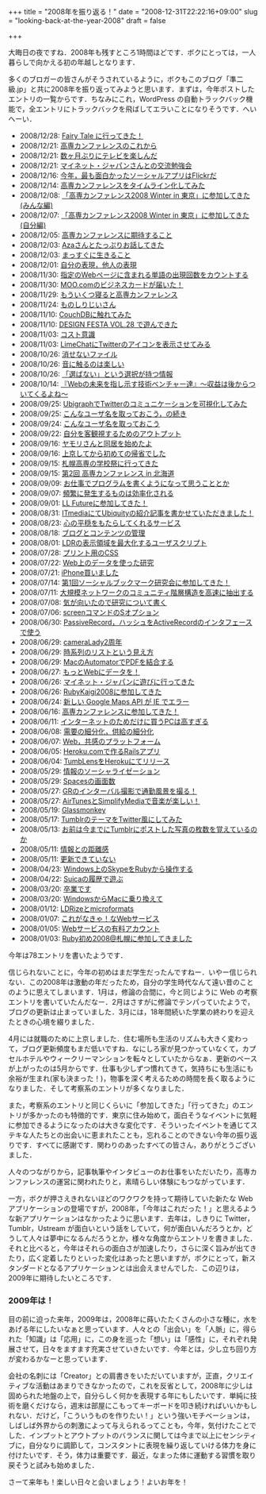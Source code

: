 +++
title = "2008年を振り返る！"
date = "2008-12-31T22:22:16+09:00"
slug = "looking-back-at-the-year-2008"
draft = false

+++

<p>大晦日の夜ですね．2008年も残すところ1時間ほどです．ボクにとっては，一人暮らしで向かえる初の年越しとなります．</p>
<p>多くのブロガーの皆さんがそうされているように，ボクもこのブログ「準二級.jp」と共に2008年を振り返ってみようと思います．まずは，今年ポストしたエントリの一覧からです．ちなみにこれ，WordPress の自動トラックバック機能で，全エントリにトラックバックを飛ばしてエラいことになりそうです．へいへーい．</p>
<ul>
<li>2008/12/28: <a href="http://june29.jp/2008/12/28/fairy-tale/" title="Fairy Tale に行ってきた！">Fairy Tale に行ってきた！</a></li>
<li>2008/12/21: <a href="http://june29.jp/2008/12/21/kosenconf-in-future/" title="高専カンファレンスのこれから">高専カンファレンスのこれから</a></li>
<li>2008/12/21: <a href="http://june29.jp/2008/12/21/tv-shows-are-interesting/" title="数ヶ月ぶりにテレビを楽しんだ">数ヶ月ぶりにテレビを楽しんだ</a></li>
<li>2008/12/21: <a href="http://june29.jp/2008/12/21/workshop-in-mynet/" title="マイネット・ジャパンさんとの交流勉強会">マイネット・ジャパンさんとの交流勉強会</a></li>
<li>2008/12/16: <a href="http://june29.jp/2008/12/16/the-best-social-web-application-in-2008-is-flickr-for-me/" title="今年，最も面白かったソーシャルアプリはFlickrだ">今年，最も面白かったソーシャルアプリはFlickrだ</a></li>
<li>2008/12/14: <a href="http://june29.jp/2008/12/14/timeliner-kosencon-tokyo03/" title="高専カンファレンスをタイムライン化してみた">高専カンファレンスをタイムライン化してみた</a></li>
<li>2008/12/08: <a href="http://june29.jp/2008/12/08/kosencon-tokyo03-with-you/" title="「高専カンファレンス2008 Winter in 東京」に参加してきた (みんな編)">「高専カンファレンス2008 Winter in 東京」に参加してきた (みんな編)</a></li>
<li>2008/12/07: <a href="http://june29.jp/2008/12/07/kosencon-tokyo03-and-me/" title="「高専カンファレンス2008 Winter in 東京」に参加してきた (自分編)">「高専カンファレンス2008 Winter in 東京」に参加してきた (自分編)</a></li>
<li>2008/12/05: <a href="http://june29.jp/2008/12/05/right-before-kosen-conference/" title="高専カンファレンスに期待すること">高専カンファレンスに期待すること</a></li>
<li>2008/12/03: <a href="http://june29.jp/2008/12/03/aza-raskin/" title="Azaさんとたっぷりお話してきた">Azaさんとたっぷりお話してきた</a></li>
<li>2008/12/03: <a href="http://june29.jp/2008/12/03/go-straight/" title="まっすぐに生きること">まっすぐに生きること</a></li>
<li>2008/12/01: <a href="http://june29.jp/2008/12/01/self-expression-by-others-expression/" title="自分の表現，他人の表現">自分の表現，他人の表現</a></li>
<li>2008/11/30: <a href="http://june29.jp/2008/11/30/ruby-word-count-in-web-page/" title="指定のWebページに含まれる単語の出現回数をカウントする">指定のWebページに含まれる単語の出現回数をカウントする</a></li>
<li>2008/11/30: <a href="http://june29.jp/2008/11/30/moo-namcard/" title="MOO.comのビジネスカードが届いた！">MOO.comのビジネスカードが届いた！</a></li>
<li>2008/11/29: <a href="http://june29.jp/2008/11/29/countdown-for-the-kosen-conference/" title="もういくつ寝ると高専カンファレンス">もういくつ寝ると高専カンファレンス</a></li>
<li>2008/11/24: <a href="http://june29.jp/2008/11/24/knowledgeable-service/" title="ものしりじいさん">ものしりじいさん</a></li>
<li>2008/11/10: <a href="http://june29.jp/2008/11/10/couchdb/" title="CouchDBに触れてみた">CouchDBに触れてみた</a></li>
<li>2008/11/10: <a href="http://june29.jp/2008/11/10/design-festa-vol28/" title="DESIGN FESTA VOL.28 で遊んできた">DESIGN FESTA VOL.28 で遊んできた</a></li>
<li>2008/11/03: <a href="http://june29.jp/2008/11/03/cost-consciousness/" title="コスト意識">コスト意識</a></li>
<li>2008/11/03: <a href="http://june29.jp/2008/11/03/show-twitter-user-icon-on-limechat/" title="LimeChatにTwitterのアイコンを表示させてみる">LimeChatにTwitterのアイコンを表示させてみる</a></li>
<li>2008/10/26: <a href="http://june29.jp/2008/10/26/un-removable-files/" title="消せないファイル">消せないファイル</a></li>
<li>2008/10/26: <a href="http://june29.jp/2008/10/26/touch-music/" title="音に触るのは楽しい">音に触るのは楽しい</a></li>
<li>2008/10/26: <a href="http://june29.jp/2008/10/26/information-of-not-selected/" title="「選ばない」という選択が持つ情報">「選ばない」という選択が持つ情報</a></li>
<li>2008/10/14: <a href="http://june29.jp/2008/10/14/scigineer/" title="『Webの未来を指し示す技術ベンチャー達』～収益は後からついてくるよね～">『Webの未来を指し示す技術ベンチャー達』～収益は後からついてくるよね～</a></li>
<li>2008/09/25: <a href="http://june29.jp/2008/09/25/ubigraph-twitter-visualization/" title="UbigraphでTwitterのコミュニケーションを可視化してみた">UbigraphでTwitterのコミュニケーションを可視化してみた</a></li>
<li>2008/09/25: <a href="http://june29.jp/2008/09/25/get-your-own-xcezx/" title="こんなユーザ名を取っておこう，の続き">こんなユーザ名を取っておこう，の続き</a></li>
<li>2008/09/24: <a href="http://june29.jp/2008/09/24/get-your-own-username/" title="こんなユーザ名を取っておこう">こんなユーザ名を取っておこう</a></li>
<li>2008/09/22: <a href="http://june29.jp/2008/09/22/output/" title="自分を客観視するためのアウトプット">自分を客観視するためのアウトプット</a></li>
<li>2008/09/16: <a href="http://june29.jp/2008/09/16/life-with-gecko/" title="ヤモリさんと同居を始めたよ">ヤモリさんと同居を始めたよ</a></li>
<li>2008/09/16: <a href="http://june29.jp/2008/09/16/love-hokkaido/" title="上京してから初めての帰省でした">上京してから初めての帰省でした</a></li>
<li>2008/09/15: <a href="http://june29.jp/2008/09/15/sapporo-kosen-festival/" title="札幌高専の学校祭に行ってきた">札幌高専の学校祭に行ってきた</a></li>
<li>2008/09/15: <a href="http://june29.jp/2008/09/15/kosen-conference-in-hokkaido/" title="第2回 高専カンファレンス in 北海道">第2回 高専カンファレンス in 北海道</a></li>
<li>2008/09/09: <a href="http://june29.jp/2008/09/09/programming-a-work/" title="お仕事でプログラムを書くようになって思うこととか">お仕事でプログラムを書くようになって思うこととか</a></li>
<li>2008/09/07: <a href="http://june29.jp/2008/09/07/promotion-of-recurring-things-efficiency/" title="頻繁に発生するものは効率化される">頻繁に発生するものは効率化される</a></li>
<li>2008/09/01: <a href="http://june29.jp/2008/09/01/ll-future/" title="LL Futureに参加してきた！">LL Futureに参加してきた！</a></li>
<li>2008/08/31: <a href="http://june29.jp/2008/08/31/ubiquity-introduction-on-itmedia/" title="ITmediaにてUbiquityの紹介記事を書かせていただきました！">ITmediaにてUbiquityの紹介記事を書かせていただきました！</a></li>
<li>2008/08/23: <a href="http://june29.jp/2008/08/23/made-in-heaven/" title="心の平穏をもたらしてくれるサービス">心の平穏をもたらしてくれるサービス</a></li>
<li>2008/08/18: <a href="http://june29.jp/2008/08/18/blog-and-contents-management/" title="ブログとコンテンツの管理">ブログとコンテンツの管理</a></li>
<li>2008/08/01: <a href="http://june29.jp/2008/08/01/maximize-ldr-view-on-gist/" title="LDRの表示領域を最大化するユーザスクリプト">LDRの表示領域を最大化するユーザスクリプト</a></li>
<li>2008/07/28: <a href="http://june29.jp/2008/07/28/gihyo-print-css/" title="プリント用のCSS">プリント用のCSS</a></li>
<li>2008/07/22: <a href="http://june29.jp/2008/07/22/web-researchers/" title="Web上のデータを使った研究">Web上のデータを使った研究</a></li>
<li>2008/07/21: <a href="http://june29.jp/2008/07/21/iphone/" title="iPhone買いました">iPhone買いました</a></li>
<li>2008/07/14: <a href="http://june29.jp/2008/07/14/first-social-bookmark-workshop/" title="第1回ソーシャルブックマーク研究会に参加してきた！">第1回ソーシャルブックマーク研究会に参加してきた！</a></li>
<li>2008/07/11: <a href="http://june29.jp/2008/07/11/fast-unfolding-of-community-hierarchies-in-large-networks/" title="大規模ネットワークのコミュニティ階層構造を高速に抽出する">大規模ネットワークのコミュニティ階層構造を高速に抽出する</a></li>
<li>2008/07/08: <a href="http://june29.jp/2008/07/08/complex-network/" title="気が向いたので研究について書く">気が向いたので研究について書く</a></li>
<li>2008/07/06: <a href="http://june29.jp/2008/07/06/screen-session-name/" title="screenコマンドのSオプション">screenコマンドのSオプション</a></li>
<li>2008/06/30: <a href="http://june29.jp/2008/06/30/passiverecord/" title="PassiveRecord，ハッシュをActiveRecordのインタフェースで使う">PassiveRecord，ハッシュをActiveRecordのインタフェースで使う</a></li>
<li>2008/06/29: <a href="http://june29.jp/2008/06/29/second-anniversary/" title="cameraLady2周年">cameraLady2周年</a></li>
<li>2008/06/29: <a href="http://june29.jp/2008/06/29/timeline-list-view/" title="時系列のリストという見え方">時系列のリストという見え方</a></li>
<li>2008/06/29: <a href="http://june29.jp/2008/06/29/mac-pdf-automator/" title="MacのAutomatorでPDFを結合する">MacのAutomatorでPDFを結合する</a></li>
<li>2008/06/27: <a href="http://june29.jp/2008/06/27/more-data-to-the-web/" title="もっとWebにデータを！">もっとWebにデータを！</a></li>
<li>2008/06/26: <a href="http://june29.jp/2008/06/26/mynetjapan/" title="マイネット・ジャパンに遊びに行ってきた">マイネット・ジャパンに遊びに行ってきた</a></li>
<li>2008/06/26: <a href="http://june29.jp/2008/06/26/rubykaigi2008/" title="RubyKaigi2008に参加してきた">RubyKaigi2008に参加してきた</a></li>
<li>2008/06/24: <a href="http://june29.jp/2008/06/24/new-google-maps-api-error-on-ie/" title="新しい Google Maps API が IE でエラー">新しい Google Maps API が IE でエラー</a></li>
<li>2008/06/16: <a href="http://june29.jp/2008/06/16/kosen-conf/" title="高専カンファレンスに参加してきた！">高専カンファレンスに参加してきた！</a></li>
<li>2008/06/11: <a href="http://june29.jp/2008/06/11/pc-is-too-expensive/" title="インターネットのためだけに買うPCは高すぎる">インターネットのためだけに買うPCは高すぎる</a></li>
<li>2008/06/08: <a href="http://june29.jp/2008/06/08/tiny-demand-and-tiny-supply/" title="需要の細分化，供給の細分化">需要の細分化，供給の細分化</a></li>
<li>2008/06/07: <a href="http://june29.jp/2008/06/07/sympathy/" title="Web，共感のプラットフォーム">Web，共感のプラットフォーム</a></li>
<li>2008/06/05: <a href="http://june29.jp/2008/06/05/rails-on-heroku/" title="Heroku.comで作るRailsアプリ">Heroku.comで作るRailsアプリ</a></li>
<li>2008/06/04: <a href="http://june29.jp/2008/06/04/tumblens-on-heroku/" title="TumbLensをHerokuにてリリース">TumbLensをHerokuにてリリース</a></li>
<li>2008/05/29: <a href="http://june29.jp/2008/05/29/socialization-of-information/" title="情報のソーシャライゼーション">情報のソーシャライゼーション</a></li>
<li>2008/05/29: <a href="http://june29.jp/2008/05/29/number-of-spaces/" title="Spacesの画面数">Spacesの画面数</a></li>
<li>2008/05/27: <a href="http://june29.jp/2008/05/27/cycling-photo/" title="GRのインターバル撮影で通勤風景を撮る！">GRのインターバル撮影で通勤風景を撮る！</a></li>
<li>2008/05/27: <a href="http://june29.jp/2008/05/27/airtunes-simplifymedia/" title="AirTunesとSimplifyMediaで音楽が楽しい！">AirTunesとSimplifyMediaで音楽が楽しい！</a></li>
<li>2008/05/19: <a href="http://june29.jp/2008/05/19/glassmonkey/" title="Glassmonkey">Glassmonkey</a></li>
<li>2008/05/17: <a href="http://june29.jp/2008/05/17/tumblr-theme-like-a-twitter/" title="TumblrのテーマをTwitter風にしてみた">TumblrのテーマをTwitter風にしてみた</a></li>
<li>2008/05/13: <a href="http://june29.jp/2008/05/13/tumblr-post-chart/" title="お前は今までにTumblrにポストした写真の枚数を覚えているのか">お前は今までにTumblrにポストした写真の枚数を覚えているのか</a></li>
<li>2008/05/11: <a href="http://june29.jp/2008/05/11/information/" title="情報との距離感">情報との距離感</a></li>
<li>2008/05/11: <a href="http://june29.jp/2008/05/11/stasis/" title="更新できていない">更新できていない</a></li>
<li>2008/04/23: <a href="http://june29.jp/2008/04/23/ruby4skype/" title="Windows上のSkypeをRubyから操作する">Windows上のSkypeをRubyから操作する</a></li>
<li>2008/04/22: <a href="http://june29.jp/2008/04/22/ruby-suica/" title="Suicaの履歴で遊ぶ">Suicaの履歴で遊ぶ</a></li>
<li>2008/03/20: <a href="http://june29.jp/2008/03/20/graduation/" title="卒業です">卒業です</a></li>
<li>2008/03/20: <a href="http://june29.jp/2008/03/20/from-windows-to-mac/" title="WindowsからMacに乗り換えて">WindowsからMacに乗り換えて</a></li>
<li>2008/01/12: <a href="http://june29.jp/2008/01/12/ldrize-microformats/" title="LDRizeとmicroformats">LDRizeとmicroformats</a></li>
<li>2008/01/07: <a href="http://june29.jp/2008/01/07/precious-web-services/" title="これがなきゃ！なWebサービス">これがなきゃ！なWebサービス</a></li>
<li>2008/01/05: <a href="http://june29.jp/2008/01/05/pro-account-of-web-services/" title="Webサービスの有料アカウント">Webサービスの有料アカウント</a></li>
<li>2008/01/03: <a href="http://june29.jp/2008/01/03/ruby-sapporo-2008-start/" title="Ruby初め2008@札幌に参加してきました">Ruby初め2008@札幌に参加してきました</a></li>
</ul>
<p>今年は78エントリを書いたようです．</p>
<p>信じられないことに，今年の初めはまだ学生だったんですねー．いやー信じられない．この2008年は激動の年だったため，自分の学生時代なんて遠い昔のことのように思えてしまいます．1月は，修論の合間に，今と同じように Web の考察エントリを書いていたんだなー．2月はさすがに修論でテンパっていたようで，ブログの更新は止まっていました．3月には，18年間続いた学業の終わりを迎えたときの心境を綴りました．</p>
<p>4月には就職のために上京しました．住む場所も生活のリズムも大きく変わって，ブログ更新頻度もまだ低いですね．なにしろ家が見つかっていなくて，カプセルホテルやウィークリーマンションを転々としていたからなぁ．更新のペースが上がったのは5月からです．仕事も少しずつ慣れてきて，気持ちにも生活にも余裕が生まれ(家も決まった！)，物事を深く考えるための時間を長く取るようになりました．そして考察系のエントリが多くなりました．</p>
<p>また，考察系のエントリと同じくらいに「参加してきた」「行ってきた」のエントリが多かったのも特徴的です．東京に住み始めて，面白そうなイベントに気軽に参加できるようになったのは大きな変化です．そういったイベントを通じてステキな人たちとの出会いに恵まれたことも，忘れることのできない今年の振り返りです．すべてに感謝です．関わりのあったすべての皆さん，ありがとうございました．</p>
<p>人々のつながりから，記事執筆やインタビューのお仕事をいただいたり，高専カンファレンスの運営に関われたりと，素晴らしい体験にもつながっています．</p>
<p>一方，ボクが押さえきれないほどのワクワクを持って期待していた新たな Web アプリケーションの登場ですが，2008年，「今年はこれだった！」と思えるような新アプリケーションはなかったように思います．去年は，しきりに Twitter，Tumblr，Ustream が面白いという話をしていて，何が面白いんだろうとか，どうして人々は夢中になるんだろうとか，様々な角度からエントリを書きました．それと比べると，今年はそれらの面白さが加速したり，さらに深く旨みが出てきたり，広く定着したりといった変化はあったと思いますが，ボクにとって，新スタンダードとなるアプリケーションとは出会えませんでした．この辺りは，2009年に期待したいところです．</p>
<h3>2009年は！</h3>
<p>目の前に迫った来年，2009年は，2008年に蒔いたたくさんの小さな種に，水をあげる年にしたいなぁと思っています．人々との「出会い」を「人脈」に，得られた「知識」は「応用」に，この身を巡った「想い」は「感性」に，それぞれ発展させて，日々をますます充実させていきたいです．今年とは，少し立ち回り方が変わるかなーと思っています．</p>
<p>会社の名刺には「Creator」との肩書きをいただいていますが，正直，クリエイティブな活動はあまりできなかったので，これを反省として，2008年に少しは固められた地盤の上で，自分らしく何かを表現する年にもしたいです．単純に技術を磨くだけなら，週末は部屋にこもってキーボードを叩き続ければいいかもしれない．だけど，「こういうものを作りたい！」という強いモチベーションは，しばしば外界からの刺激によって与えられるってことも，今年，気付けたことでした．インプットとアウトプットのバランスに関しては今まで以上にセンシティブに，自分なりに調節して，コンスタントに表現を繰り返していける体力を身に付けたいです．そう，体力は重要です．最近，なまった体に運動する習慣を取り戻そうと試みも始めました．</p>
<p>さーて来年も！楽しい日々と会いましょう！よいお年を！</p>
